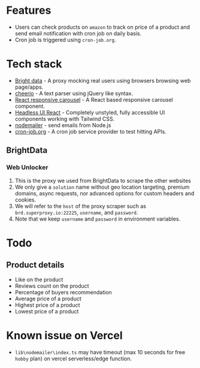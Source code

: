 # Features
- Users can check products on `amazon` to track on price of a product and send email notification with cron job on daily basis. 
- Cron job is triggered using `cron-job.org`. 

# Tech stack
- [Bright data](https://brightdata.com/) - A proxy mocking real users using browsers browsing web page/apps.
- [cheerio](https://www.npmjs.com/package/cheerio) - A text parser using jQuery like syntax. 
- [React responsive carousel](https://www.npmjs.com/package/react-responsive-carousel) - A React based responsive carousel component. 
- [Headless UI React](https://www.npmjs.com/package/@headlessui/react) - Completely unstyled, fully accessible UI components working with Tailwind CSS.
- [nodemailer](https://www.npmjs.com/package/nodemailer) - send emails from Node.js
- [cron-job.org](https://console.cron-job.org/) - A cron job service provider to test hitting APIs. 

## BrightData
### Web Unlocker
1. This is the proxy we used from BrightData to scrape the other websites
2. We only give a `solution` name without geo location targeting, premium domains, async requests, nor advanced options for custom headers and cookies. 
3. We will refer to the `host` of the proxy scraper such as `brd.superproxy.io:22225`, `username`, and `password`.
4. Note that we keep `username` and `password` in environment variables. 

# Todo
## Product details
- Like on the product
- Reviews count on the product
- Percentage of buyers recommendation
- Average price of a product
- Highest price of a product
- Lowest price of a product

# Known issue on Vercel
- `lib\nodemailer\index.ts` may have timeout (max 10 seconds for free `hobby` plan) on vercel serverless/edge function.
